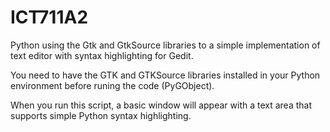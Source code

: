 # ICT711A2
Python using the Gtk and GtkSource libraries to a simple implementation of text editor with syntax highlighting for Gedit.


You need to have the GTK and GTKSource libraries installed in your Python environment before runing the code (PyGObject).

When you run this script, a basic window will appear with a text area that supports simple Python syntax highlighting.
